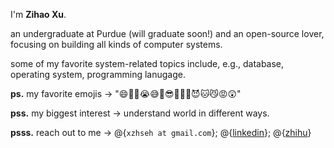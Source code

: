 I'm **Zihao Xu**.

an undergraduate at Purdue (will graduate soon!) and an open-source lover, focusing on building all kinds of computer systems.

some of my favorite system-related topics include, e.g., database, operating system, programming lanugage.

**ps.** my favorite emojis → "😄🤣🤪😭😅🥺😎🥵🫣🤔😈🐱😼😡😲"

**pss.** my biggest interest → understand world in different ways.

**psss.** reach out to me → @{`xzhseh at gmail.com`}; @{[linkedin](https://www.linkedin.com/in/zihao-michael-xu/)}; @{[zhihu](https://www.zhihu.com/people/dawn-36-29-53)}
